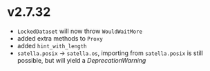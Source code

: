 # v2.7.32

* `LockedDataset` will now throw `WouldWaitMore`
* added extra methods to `Proxy`
* added `hint_with_length`
* `satella.posix` -> `satella.os`, importing from 
  `satella.posix` is still possible, but will yield
  a _DeprecationWarning_
